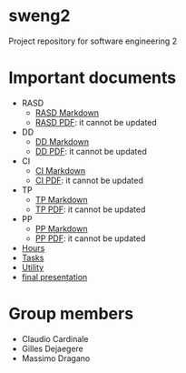# sweng2

Project repository for software engineering 2

# Important documents
* RASD
   * [RASD Markdown](RASD/src/index.md)
   * [RASD PDF](RASD/RASD.pdf): it cannot be  updated
* DD
   * [DD Markdown](DD/src/index.md)
   * [DD PDF](DD/DD.pdf): it cannot be  updated
* CI
   * [CI Markdown](CI/src/index.md)
   * [CI PDF](CI/CI.pdf): it cannot be  updated
* TP
   * [TP Markdown](TP/src/index.md)
   * [TP PDF](TP/TP.pdf): it cannot be  updated
* PP
   * [PP Markdown](PP/src/index.md)
   * [PP PDF](PP/PP.pdf): it cannot be  updated
* [Hours](other/hours.md)
* [Tasks](other/tasks.md)
* [Utility](other/utility.md)
* [final presentation](https://drive.google.com/open?id=15v2SfC8qAwOTtFyJrRI5QTE4QhZcQuxYHWewtLKuBJQ)

# Group members
* Claudio Cardinale
* Gilles Dejaegere
* Massimo Dragano

